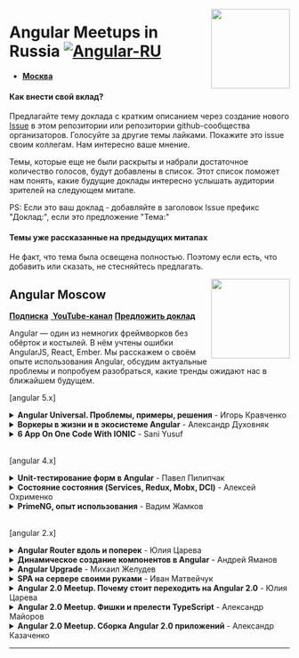 [<img src="https://avatars3.githubusercontent.com/u/33398667?s=200&v=4" align="right" width="141" height="143">](https://www.youtube.com/channel/UCpDTAtunmHBcI6CsJoUV7ww)

# Angular Meetups in Russia  [![Angular-RU](https://img.shields.io/badge/Telegram_chat:-Angular_RU-216bc1.svg?style=flat)](https://t.me/angular_ru)

- **[Москва](#angular-moscow)**

#### Как внести свой вклад?

Предлагайте тему доклада с кратким описанием через создание нового [Issue](https://github.com/Angular-RU/angular-russia-meetups/issues) в этом репозитории или репозитории github-сообщества организаторов. Голосуйте за другие темы лайками. Покажите это issue своим коллегам. Нам интересно ваше мнение.

Темы, которые еще не были раскрыты и набрали достаточное количество голосов, будут добавлены в список. Этот список поможет нам понять, какие будущие доклады интересно услышать аудитории зрителей на следующем митапе.

PS: Если это ваш доклад - добавляйте в заголовок Issue префикс "Доклад:", если это предложение "Тема:"

#### Темы уже рассказанные на предыдущих митапах

Не факт, что тема была освещена полностью. Поэтому если есть, что добавить или сказать, не стесняйтесь предлагать.

[<img src="https://avatars2.githubusercontent.com/u/29404381?s=200&v=4" align="right" width="141" height="143">](https://www.youtube.com/channel/UCpDTAtunmHBcI6CsJoUV7ww)

## Angular Moscow

[**Подписка**](https://meetup.tinkoff.ru/) [&nbsp;**YouTube-канал**](https://www.youtube.com/channel/UCpDTAtunmHBcI6CsJoUV7ww)
[**Предложить доклад**](https://github.com/AngularMoscow/Talks/issues)

Angular — один из немногих фреймворков без обёрток и костылей. В нём учтены ошибки AngularJS, React, Ember. Мы расскажем о своём опыте использования Angular, обсудим актуальные проблемы и попробуем разобраться, какие тренды ожидают нас в ближайшем будущем.

[angular 5.x]

<details>
  <summary><b>Angular Universal. Проблемы, примеры, решения</b> - Игорь Кравченко</summary>
  <a href="https://www.youtube.com/watch?v=KmnEvUdHM30">
    <br><img src="https://img.youtube.com/vi/KmnEvUdHM30/0.jpg" align="center" height="300px"/><br>
    Перейти к видео<br>
  </a>
</details>

<details>
  <summary><b>Воркеры в жизни и в экосистеме Angular</b> - Александр Духовняк</summary>
  <a href="https://www.youtube.com/watch?v=5ay6iD8e3Uk">
    <br><img src="https://img.youtube.com/vi/5ay6iD8e3Uk/0.jpg" align="center" height="300px"/><br>
    Перейти к видео<br>
  </a>
</details>

<details>
  <summary><b>6 App On One Code With IONIC</b> - Sani Yusuf</summary>
  <a href="https://www.youtube.com/watch?v=bTBg5BIA0RU">
    <br><img src="https://img.youtube.com/vi/bTBg5BIA0RU/0.jpg" align="center" height="300px"/><br>
    Перейти к видео<br>
  </a>
</details>

<br>[angular 4.x]

<details>
  <summary><b>Unit-тестирование форм в Angular</b> - Павел Пилипчак</summary>
  <a href="https://www.youtube.com/watch?v=Tpb3DRsjQFI">
    <br><img src="https://img.youtube.com/vi/Tpb3DRsjQFI/0.jpg" align="center" height="300px"/><br>
    Перейти к видео<br>
  </a>
</details>

<details>
  <summary><b>Cостояние состояния (Services, Redux, Mobx, DCI)</b> - Алексей Охрименко</summary>
  <a href="https://www.youtube.com/watch?v=8VesYob7OJg">
    <br><img src="https://img.youtube.com/vi/8VesYob7OJg/0.jpg" align="center" height="300px"/><br>
    Перейти к видео<br>
  </a>
</details>
  
<details>
  <summary><b>PrimeNG, опыт использования</b> - Вадим Жамков</summary>
  <a href="https://www.youtube.com/watch?v=jNsr_CaTavY">
    <br><img src="https://img.youtube.com/vi/jNsr_CaTavY/0.jpg" align="center" height="300px"/><br>
    Перейти к видео<br>
  </a>
</details>

<br>[angular 2.x]

<details>
  <summary><b>Angular Router вдоль и поперек</b> - Юлия Царева</summary>
  <a href="https://www.youtube.com/watch?v=ovsBd6Y5DN0">
    <br><img src="https://img.youtube.com/vi/ovsBd6Y5DN0/0.jpg" align="center" height="300px"/><br>
    Перейти к видео<br>
  </a>
</details>

<details>
  <summary><b>Динамическое создание компонентов в Angular</b> - Андрей Яманов </summary>
  <a href="https://www.youtube.com/watch?v=blSENg8Gssw">
    <br><img src="https://img.youtube.com/vi/blSENg8Gssw/0.jpg" align="center" height="300px"/><br>
    Перейти к видео<br>
  </a>
</details>
  
<details>
  <summary><b>Angular Upgrade</b> - Михаил Желудев</summary>
  <a href="https://www.youtube.com/watch?v=fUxAR2LNo-w">
    <br><img src="https://img.youtube.com/vi/fUxAR2LNo-w/0.jpg" align="center" height="300px"/><br>
    Перейти к видео<br>
  </a>
</details>
  
<details>
  <summary><b>SPA на сервере своими руками</b> - Иван Матвейчук</summary>
  <a href="https://www.youtube.com/watch?v=YGDJOfwgu-A">
    <br><img src="https://img.youtube.com/vi/YGDJOfwgu-A/0.jpg" align="center" height="300px"/><br>
    Перейти к видео<br>
  </a>
</details>

<details>
  <summary><b>Angular 2.0 Meetup. Почему стоит переходить на Angular 2.0</b> - Юлия Царева</summary>
  <a href="https://www.youtube.com/watch?v=UySMkU4NzMM&list=PLCGxdEMJquKSf-ewO3WKTrun-KbdwU1oW&index=3">
    <br><img src="https://img.youtube.com/vi/UySMkU4NzMM/0.jpg" align="center" height="300px"/><br>
    Перейти к видео<br>
  </a>
</details>
  
<details>
  <summary><b>Angular 2.0 Meetup. Фишки и прелести TypeScript</b> - Александр Майоров</summary>
  <a href="https://www.youtube.com/watch?v=-MsKozkXfEo&list=PLCGxdEMJquKSf-ewO3WKTrun-KbdwU1oW&index=2">
    <br><img src="https://img.youtube.com/vi/-MsKozkXfEo/0.jpg" align="center" height="300px"/><br>
    Перейти к видео<br>
  </a>
</details>
  
<details>
  <summary><b>Angular 2.0 Meetup. Сборка Angular 2.0 приложений</b> - Александр Казаченко</summary>
  <a href="https://www.youtube.com/watch?v=Km8xxozqTNc&index=1&list=PLCGxdEMJquKSf-ewO3WKTrun-KbdwU1oW">
    <br><img src="https://img.youtube.com/vi/Km8xxozqTNc/0.jpg" align="center" height="300px"/><br>
    Перейти к видео<br>
  </a>
</details>  
  
___
